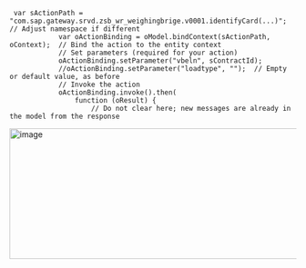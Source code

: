      var sActionPath = "com.sap.gateway.srvd.zsb_wr_weighingbrige.v0001.identifyCard(...)";  // Adjust namespace if different
                var oActionBinding = oModel.bindContext(sActionPath, oContext);  // Bind the action to the entity context
                // Set parameters (required for your action)
                oActionBinding.setParameter("vbeln", sContractId);
                //oActionBinding.setParameter("loadtype", "");  // Empty or default value, as before
                // Invoke the action
                oActionBinding.invoke().then(
                    function (oResult) {
                        // Do not clear here; new messages are already in the model from the response
<img width="740" height="230" alt="image" src="https://github.com/user-attachments/assets/4d32b79a-a836-4624-806b-937a2b529d30" />
